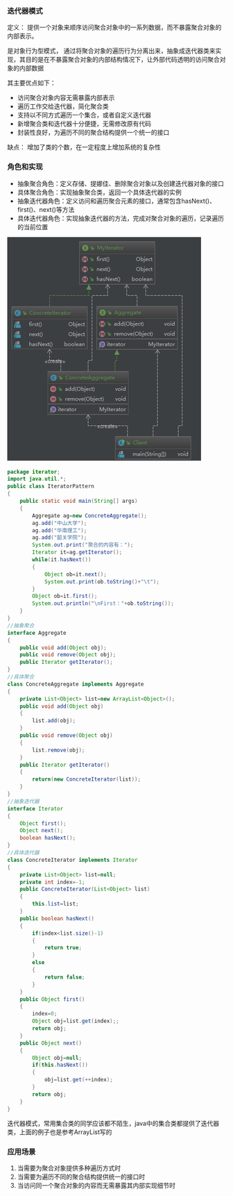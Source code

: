 ### 迭代器模式

定义： 提供一个对象来顺序访问聚合对象中的一系列数据，而不暴露聚合对象的内部表示。


是对象行为型模式， 通过将聚合对象的遍历行为分离出来，抽象成迭代器类来实现，其目的是在不暴露聚合对象的内部结构情况下，让外部代码透明的访问聚合对象的内部数据

其主要优点如下：

- 访问聚合对象内容无需暴露内部表示
- 遍历工作交给迭代器，简化聚合类
- 支持以不同方式遍历一个集合，或者自定义迭代器
- 新增聚合类和迭代器十分便捷，无需修改原有代码
- 封装性良好，为遍历不同的聚合结构提供一个统一的接口

缺点： 增加了类的个数，在一定程度上增加系统的复杂性

### 角色和实现

- 抽象聚合角色：定义存储、提娜佳、删除聚合对象以及创建迭代器对象的接口
- 具体聚合角色：实现抽象聚合类，返回一个具体迭代器的实例
- 抽象迭代器角色：定义访问和遍历聚合元素的接口，通常包含hasNext()、first()、next()等方法
- 具体迭代器角色：实现抽象迭代器的方法，完成对聚合对象的遍历，记录遍历的当前位置

![](https://raw.githubusercontent.com/larscheng/myImg/master/blogImg/DesignPatterns/20190718094533.png)

```java
package iterator;
import java.util.*;
public class IteratorPattern
{
    public static void main(String[] args)
    {
        Aggregate ag=new ConcreteAggregate(); 
        ag.add("中山大学"); 
        ag.add("华南理工"); 
        ag.add("韶关学院");
        System.out.print("聚合的内容有：");
        Iterator it=ag.getIterator(); 
        while(it.hasNext())
        { 
            Object ob=it.next(); 
            System.out.print(ob.toString()+"\t"); 
        }
        Object ob=it.first();
        System.out.println("\nFirst："+ob.toString());
    }
}
//抽象聚合
interface Aggregate
{ 
    public void add(Object obj); 
    public void remove(Object obj); 
    public Iterator getIterator(); 
}
//具体聚合
class ConcreteAggregate implements Aggregate
{ 
    private List<Object> list=new ArrayList<Object>(); 
    public void add(Object obj)
    { 
        list.add(obj); 
    }
    public void remove(Object obj)
    { 
        list.remove(obj); 
    }
    public Iterator getIterator()
    { 
        return(new ConcreteIterator(list)); 
    }     
}
//抽象迭代器
interface Iterator
{
    Object first();
    Object next();
    boolean hasNext();
}
//具体迭代器
class ConcreteIterator implements Iterator
{ 
    private List<Object> list=null; 
    private int index=-1; 
    public ConcreteIterator(List<Object> list)
    { 
        this.list=list; 
    } 
    public boolean hasNext()
    { 
        if(index<list.size()-1)
        { 
            return true;
        }
        else
        {
            return false;
        }
    }
    public Object first()
    {
        index=0;
        Object obj=list.get(index);;
        return obj;
    }
    public Object next()
    { 
        Object obj=null; 
        if(this.hasNext())
        { 
            obj=list.get(++index); 
        } 
        return obj; 
    }   
}
```


迭代器模式，常用集合类的同学应该都不陌生，java中的集合类都提供了迭代器类，上面的例子也是参考ArrayList写的


### 应用场景

1. 当需要为聚合对象提供多种遍历方式时
2. 当需要为遍历不同的聚合结构提供统一的接口时
3. 当访问同一个聚合对象的内容而无需暴露其内部实现细节时


